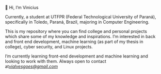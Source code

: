  👋 Hi, I’m Vinicius

  Currently, a student at UTFPR (Federal Technological University of Paraná), specifically in Toledo, Paraná, Brazil, majoring in Computer Engineering.

  This is my repository where you can find college and personal projects which share some of my knowledge and inspirations. I’m interested in back and front end development, machine learning (as part of my thesis in college), cyber security, and Linux projects.
  
  I’m currently learning front-end development and machine learning and looking to work with them. Always open to contact at*vialvesgoes@gmail.com*



<!---
viniciagoes/viniciagoes is a ✨ special ✨ repository because its `README.md` (this file) appears on your GitHub profile.
You can click the Preview link to take a look at your changes.
--->
